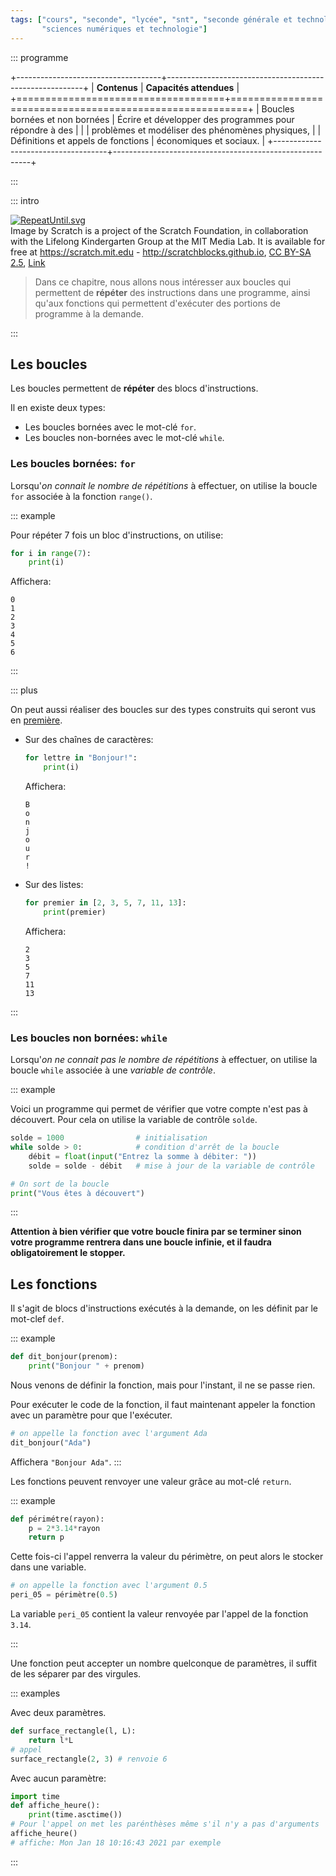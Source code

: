 ```yaml
---
tags: ["cours", "seconde", "lycée", "snt", "seconde générale et technologique",
       "sciences numériques et technologie"]
---
```


::: programme

+------------------------------------+---------------------------------------------------------+
|            **Contenus**            |                 **Capacités attendues**                 |
+====================================+=========================================================+
| Boucles bornées et non bornées     | Écrire et développer des programmes pour répondre à des |
|                                    | problèmes et modéliser des phénomènes physiques,        |
| Définitions et appels de fonctions | économiques et sociaux.                                 |
+------------------------------------+---------------------------------------------------------+

:::

::: intro

<p><a href="https://commons.wikimedia.org/wiki/File:RepeatUntil.svg#/media/File:RepeatUntil.svg"><img class="half right" src="https://upload.wikimedia.org/wikipedia/commons/thumb/7/7b/RepeatUntil.svg/1200px-RepeatUntil.svg.png" alt="RepeatUntil.svg"></a><br>Image by Scratch is a project of the Scratch Foundation, in collaboration with the Lifelong Kindergarten Group at the MIT Media Lab. It is available for free at <a rel="nofollow" class="external free" href="https://scratch.mit.edu">https://scratch.mit.edu</a> - <a rel="nofollow" class="external free" href="http://scratchblocks.github.io">http://scratchblocks.github.io</a>, <a href="https://creativecommons.org/licenses/by-sa/2.5" title="Creative Commons Attribution-Share Alike 2.5">CC BY-SA 2.5</a>, <a href="https://commons.wikimedia.org/w/index.php?curid=85860811">Link</a></p>

> Dans ce chapitre, nous allons nous intéresser aux boucles qui permettent de **répéter** des
> instructions dans une programme, ainsi qu'aux fonctions qui permettent d'exécuter des portions de
> programme à la demande.

:::

## Les boucles


Les boucles permettent de **répéter** des blocs d'instructions.

Il en existe deux types:

- Les boucles bornées avec le mot-clé `for`.
- Les boucles non-bornées avec le mot-clé `while`.

### Les boucles bornées: `for`

Lorsqu'_on connait le nombre de répétitions_ à effectuer, on utilise la boucle `for` associée à la
fonction `range()`.

::: example

Pour répéter 7 fois un bloc d'instructions, on utilise:

```python
for i in range(7):
    print(i)
```

Affichera:

```
0
1
2
3
4
5
6
```

:::

::: plus

On peut aussi réaliser des boucles sur des types construits qui seront vus en [première](/1g/nsi/3-representation-des-donnees-types-construits).

- Sur des chaînes de caractères:

  ```python
  for lettre in "Bonjour!":
      print(i)
  ```
  
  Affichera:
  
  ```
  B
  o
  n
  j
  o
  u
  r
  !
  ```

- Sur des listes:

  ```python
  for premier in [2, 3, 5, 7, 11, 13]:
      print(premier)
  ```
  
  Affichera:
  
  ```
  2
  3
  5
  7
  11
  13
  ```

:::

### Les boucles non bornées: `while`

Lorsqu'_on ne connait pas le nombre de répétitions_ à effectuer, on utilise la boucle `while`
associée à une _variable de contrôle_.

::: example

Voici un programme qui permet de vérifier que votre compte n'est pas à découvert. Pour cela on
utilise la variable de contrôle `solde`.

```python
solde = 1000                # initialisation
while solde > 0:            # condition d'arrêt de la boucle
    débit = float(input("Entrez la somme à débiter: "))
    solde = solde - débit   # mise à jour de la variable de contrôle

# On sort de la boucle
print("Vous êtes à découvert")
```

:::

**Attention à bien vérifier que votre boucle finira par se terminer sinon votre programme rentrera
dans une boucle infinie, et il faudra obligatoirement le stopper.**

## Les fonctions

Il s'agit de blocs d'instructions exécutés à la demande, on les définit par le mot-clef `def`.

::: example
```python
def dit_bonjour(prenom):
    print("Bonjour " + prenom)
```

Nous venons de définir la fonction, mais pour l'instant, il ne se passe rien.

Pour exécuter le code de la fonction, il faut maintenant appeler la fonction avec un paramètre pour que l'exécuter.

```python
# on appelle la fonction avec l'argument Ada
dit_bonjour("Ada")
```

Affichera `"Bonjour Ada"`.
:::

Les fonctions peuvent renvoyer une valeur grâce au mot-clé `return`.

::: example

```python
def périmétre(rayon):
    p = 2*3.14*rayon
    return p
```

Cette fois-ci l'appel renverra la valeur du périmètre, on peut alors le stocker dans une variable.

```python
# on appelle la fonction avec l'argument 0.5
peri_05 = périmètre(0.5)
```

La variable `peri_05` contient la valeur renvoyée par l'appel de la fonction `3.14`.

:::

Une fonction peut accepter un nombre quelconque de paramètres, il suffit de les séparer par des
virgules.

::: examples

Avec deux paramètres. 

```python
def surface_rectangle(l, L):
    return l*L
# appel
surface_rectangle(2, 3) # renvoie 6
```

Avec aucun paramètre:

```python
import time
def affiche_heure():
    print(time.asctime())
# Pour l'appel on met les parénthèses même s'il n'y a pas d'arguments
affiche_heure()
# affiche: Mon Jan 18 10:16:43 2021 par exemple
```

:::
